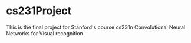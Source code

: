 # cs231Project
This is the final project for Stanford's course cs231n Convolutional Neural Networks for Visual recognition
